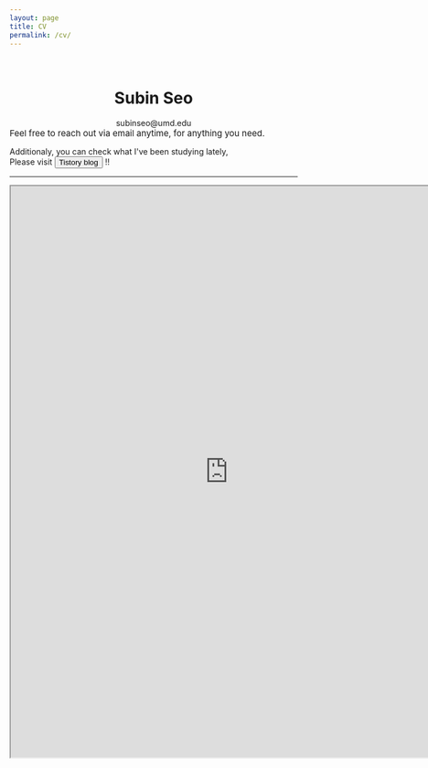 ```yaml
---
layout: page
title: CV
permalink: /cv/
---
```

 
&nbsp;  

# <center> Subin Seo </center>  
  
<center>subinseo@umd.edu</center>

<div class="notice--pink">
   <span style="font-size: 15px; font: normal helvetica, font-family: sans-serif ;">
      <justify> Feel free to reach out via email anytime, for anything you need. </justify>
   </span>
</div>

Additionaly, you can check what I've been studying lately,  
Please visit <button type="button" onclick="location.href='https://ddubny.tistory.com/'">Tistory blog</button> !!
        

-----

<iframe src="https://drive.google.com/file/d/1qmL6nB3TgUvK0bFiO4VdWCliUjpXCGm1/preview" 
width="760" height="1000" type="application/pdf">
<iframe src="/assets/test.pdf#toolbar=0&navpanes=0&scrollbar=0"></iframe>

<br> <br> <br> <br> 